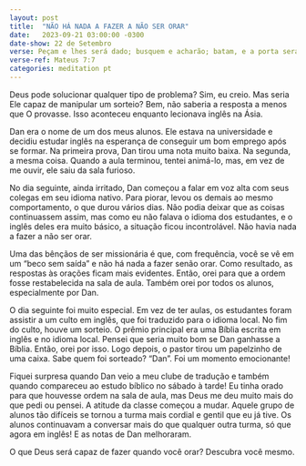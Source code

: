 ```yaml
---
layout: post
title:  "NÃO HÁ NADA A FAZER A NÃO SER ORAR"
date:   2023-09-21 03:00:00 -0300
date-show: 22 de Setembro
verse: Peçam e lhes será dado; busquem e acharão; batam, e a porta será aberta para vocês.
verse-ref: Mateus 7:7
categories: meditation pt
---
```


Deus pode solucionar qualquer tipo de problema? Sim, eu creio. Mas seria Ele capaz de manipular um sorteio? Bem, não saberia a resposta a menos que O provasse. Isso aconteceu enquanto lecionava inglês na Ásia.

Dan era o nome de um dos meus alunos. Ele estava na universidade e decidiu estudar inglês na esperança de conseguir um bom emprego após se formar. Na primeira prova, Dan tirou uma nota muito baixa. Na segunda, a mesma coisa. Quando a aula terminou, tentei animá-lo, mas, em vez de me ouvir, ele saiu da sala furioso.

No dia seguinte, ainda irritado, Dan começou a falar em voz alta com seus colegas em seu idioma nativo. Para piorar, levou os demais ao mesmo comportamento, o que durou vários dias. Não podia deixar que as coisas continuassem assim, mas como eu não falava o idioma dos estudantes, e o inglês deles era muito básico, a situação ficou incontrolável. Não havia nada a fazer a não ser orar.

Uma das bênçãos de ser missionária é que, com frequência, você se vê em um “beco sem saída” e não há nada a fazer senão orar. Como resultado, as respostas às orações ficam mais evidentes. Então, orei para que a ordem fosse restabelecida na sala de aula. Também orei por todos os alunos, especialmente por Dan.

O dia seguinte foi muito especial. Em vez de ter aulas, os estudantes foram assistir a um culto em inglês, que foi traduzido para o idioma local. No fim do culto, houve um sorteio. O prêmio principal era uma Bíblia escrita em inglês e no idioma local. Pensei que seria muito bom se Dan ganhasse a Bíblia. Então, orei por isso. Logo depois, o pastor tirou um papelzinho de uma caixa. Sabe quem foi sorteado? “Dan”. Foi um momento emocionante!

Fiquei surpresa quando Dan veio a meu clube de tradução e também quando compareceu ao estudo bíblico no sábado à tarde! Eu tinha orado para que houvesse ordem na sala de aula, mas Deus me deu muito mais do que pedi ou pensei. A atitude da classe começou a mudar. Aquele grupo de alunos tão difíceis se tornou a turma mais cordial e gentil que eu já tive. Os alunos continuavam a conversar mais do que qualquer outra turma, só que agora em inglês! E as notas de Dan melhoraram.

O que Deus será capaz de fazer quando você orar? Descubra você mesmo.

